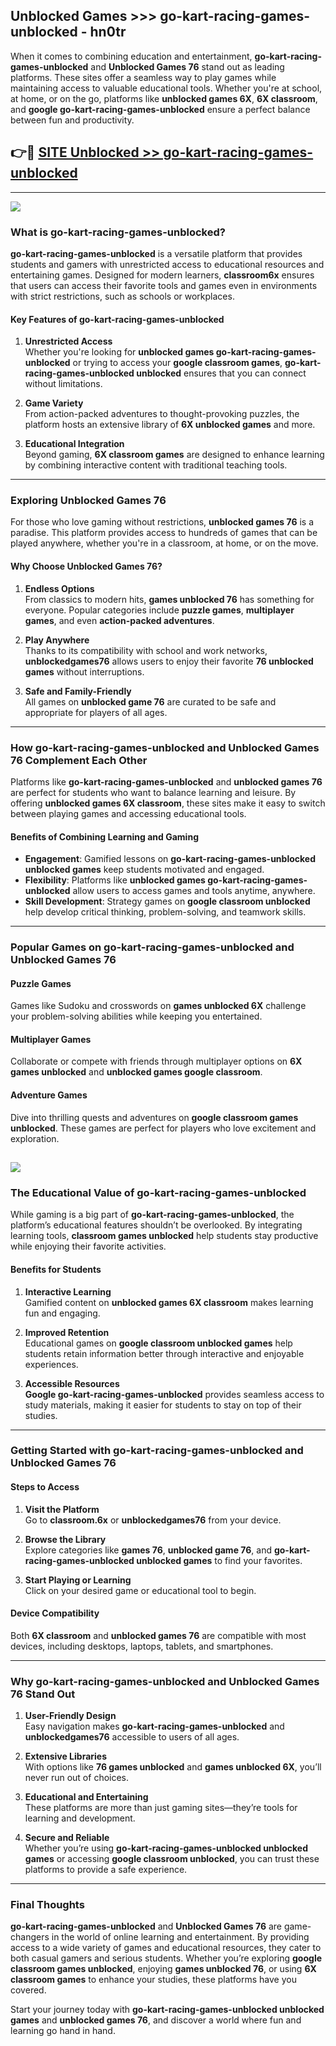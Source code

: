 ## Unblocked Games >>> go-kart-racing-games-unblocked - hn0tr 

When it comes to combining education and entertainment, **go-kart-racing-games-unblocked** and **Unblocked Games 76** stand out as leading platforms. These sites offer a seamless way to play games while maintaining access to valuable educational tools. Whether you're at school, at home, or on the go, platforms like **unblocked games 6X**, **6X classroom**, and **google go-kart-racing-games-unblocked** ensure a perfect balance between fun and productivity.
## 👉🔴 [SITE Unblocked >> go-kart-racing-games-unblocked](http://unblockedgames.edu.pl?title=go-kart-racing-games-unblocked&ref=24J)
---
<a href="http://unblockedgames.edu.pl?title=go-kart-racing-games-unblocked&ref=24J/"><img src="https://github.com/user-attachments/assets/438f12ca-57a4-47a3-8ead-c64da593a1e5"/></a>
### What is go-kart-racing-games-unblocked?  

**go-kart-racing-games-unblocked** is a versatile platform that provides students and gamers with unrestricted access to educational resources and entertaining games. Designed for modern learners, **classroom6x** ensures that users can access their favorite tools and games even in environments with strict restrictions, such as schools or workplaces.  

#### Key Features of go-kart-racing-games-unblocked  

1. **Unrestricted Access**  
   Whether you're looking for **unblocked games go-kart-racing-games-unblocked** or trying to access your **google classroom games**, **go-kart-racing-games-unblocked unblocked** ensures that you can connect without limitations.  

2. **Game Variety**  
   From action-packed adventures to thought-provoking puzzles, the platform hosts an extensive library of **6X unblocked games** and more.  

3. **Educational Integration**  
   Beyond gaming, **6X classroom games** are designed to enhance learning by combining interactive content with traditional teaching tools.  



---

### Exploring Unblocked Games 76  

For those who love gaming without restrictions, **unblocked games 76** is a paradise. This platform provides access to hundreds of games that can be played anywhere, whether you're in a classroom, at home, or on the move.  

#### Why Choose Unblocked Games 76?  

1. **Endless Options**  
   From classics to modern hits, **games unblocked 76** has something for everyone. Popular categories include **puzzle games**, **multiplayer games**, and even **action-packed adventures**.  

2. **Play Anywhere**  
   Thanks to its compatibility with school and work networks, **unblockedgames76** allows users to enjoy their favorite **76 unblocked games** without interruptions.  

3. **Safe and Family-Friendly**  
   All games on **unblocked game 76** are curated to be safe and appropriate for players of all ages.  

---

### How go-kart-racing-games-unblocked and Unblocked Games 76 Complement Each Other  

Platforms like **go-kart-racing-games-unblocked** and **unblocked games 76** are perfect for students who want to balance learning and leisure. By offering **unblocked games 6X classroom**, these sites make it easy to switch between playing games and accessing educational tools.  

#### Benefits of Combining Learning and Gaming  

- **Engagement**: Gamified lessons on **go-kart-racing-games-unblocked unblocked games** keep students motivated and engaged.  
- **Flexibility**: Platforms like **unblocked games go-kart-racing-games-unblocked** allow users to access games and tools anytime, anywhere.  
- **Skill Development**: Strategy games on **google classroom unblocked** help develop critical thinking, problem-solving, and teamwork skills.  

---

### Popular Games on go-kart-racing-games-unblocked and Unblocked Games 76  

#### Puzzle Games  

Games like Sudoku and crosswords on **games unblocked 6X** challenge your problem-solving abilities while keeping you entertained.  

#### Multiplayer Games  

Collaborate or compete with friends through multiplayer options on **6X games unblocked** and **unblocked games google classroom**.  

#### Adventure Games  

Dive into thrilling quests and adventures on **google classroom games unblocked**. These games are perfect for players who love excitement and exploration.  

<a href="http://download.freeplayer.one?title=go-kart-racing-games-unblocked&ref=23D/"><img src="https://github.com/user-attachments/assets/fe0c3e91-c8e1-489c-acf0-e2f614c12fb8"/></a>
---

### The Educational Value of go-kart-racing-games-unblocked  

While gaming is a big part of **go-kart-racing-games-unblocked**, the platform’s educational features shouldn’t be overlooked. By integrating learning tools, **classroom games unblocked** help students stay productive while enjoying their favorite activities.  

#### Benefits for Students  

1. **Interactive Learning**  
   Gamified content on **unblocked games 6X classroom** makes learning fun and engaging.  

2. **Improved Retention**  
   Educational games on **google classroom unblocked games** help students retain information better through interactive and enjoyable experiences.  

3. **Accessible Resources**  
   **Google go-kart-racing-games-unblocked** provides seamless access to study materials, making it easier for students to stay on top of their studies.  

---

### Getting Started with go-kart-racing-games-unblocked and Unblocked Games 76  

#### Steps to Access  

1. **Visit the Platform**  
   Go to **classroom.6x** or **unblockedgames76** from your device.  

2. **Browse the Library**  
   Explore categories like **games 76**, **unblocked game 76**, and **go-kart-racing-games-unblocked unblocked games** to find your favorites.  

3. **Start Playing or Learning**  
   Click on your desired game or educational tool to begin.  

#### Device Compatibility  

Both **6X classroom** and **unblocked games 76** are compatible with most devices, including desktops, laptops, tablets, and smartphones.  

---

### Why go-kart-racing-games-unblocked and Unblocked Games 76 Stand Out  

1. **User-Friendly Design**  
   Easy navigation makes **go-kart-racing-games-unblocked** and **unblockedgames76** accessible to users of all ages.  

2. **Extensive Libraries**  
   With options like **76 games unblocked** and **games unblocked 6X**, you’ll never run out of choices.  

3. **Educational and Entertaining**  
   These platforms are more than just gaming sites—they’re tools for learning and development.  

4. **Secure and Reliable**  
   Whether you’re using **go-kart-racing-games-unblocked unblocked games** or accessing **google classroom unblocked**, you can trust these platforms to provide a safe experience.  

---

### Final Thoughts  

**go-kart-racing-games-unblocked** and **Unblocked Games 76** are game-changers in the world of online learning and entertainment. By providing access to a wide variety of games and educational resources, they cater to both casual gamers and serious students. Whether you’re exploring **google classroom games unblocked**, enjoying **games unblocked 76**, or using **6X classroom games** to enhance your studies, these platforms have you covered.  

Start your journey today with **go-kart-racing-games-unblocked unblocked games** and **unblocked games 76**, and discover a world where fun and learning go hand in hand.  